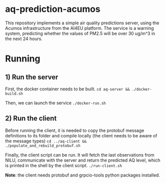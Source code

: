 # aq-prediction-acumos

This repository implements a simple air quality predictions server, using the Acumos infrastructure from the AI4EU platform.
The service is a warning system, predicting whether the values of PM2.5 will be over 30 ug/m^3 in the next 24 hours.

# Running
## 1) Run the server
First, the docker container needs to be built.
`cd aq-server && ./docker-build.sh`

Then, we can launch the service
`./docker-run.sh`

## 2) Run the client
Before running the client, it is needed to copy the protobuf message definitions to its folder and compile locally (the client needs to be aware of the message types)
`cd ../aq-client && ./populate_and_rebuild_protobuf.sh`

Finally, the client script can be run. It will fetch the last observations from NILU, communicate with the server and return the predicted AQ level, which is printed in the shell by the client script.
`./run-client.sh`

**Note**: the client needs protobuf and grpcio-tools python packages installed.
